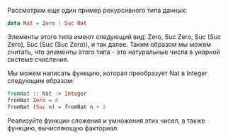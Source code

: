 Рассмотрим еще один пример рекурсивного типа данных:

```haskell
data Nat = Zero | Suc Nat
```

Элементы этого типа имеют следующий вид: Zero, Suc Zero, Suc (Suc Zero), Suc (Suc (Suc Zero)), и так далее. Таким образом мы можем считать, что элементы этого типа - это натуральные числа в унарной системе счисления.

Мы можем написать функцию, которая преобразует Nat в Integer следующим образом:

```haskell
fromNat :: Nat -> Integer
fromNat Zero = 0
fromNat (Suc n) = fromNat n + 1
```

Реализуйте функции сложения и умножения этих чисел, а также функцию, вычисляющую факториал.
